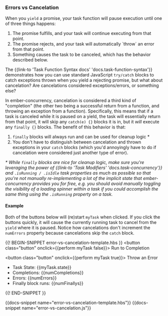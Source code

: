 <h3>Errors vs Cancelation</h3>

<p>
  When you <code>yield</code> a promise,
  your task function will pause execution until one of three things happens:
</p>

<ol>
  <li>The promise fulfills, and your task will continue executing from that point.</li>
  <li>The promise rejects, and your task will automatically `throw` an error from that point.</li>
  <li>Something causes the task to be canceled, which has the behavior described below.</li>
</ol>

<p>
  The {{link-to 'Task Function Syntax docs' 'docs.task-function-syntax'}}
  demonstrates how you can use standard JavaScript <code>try/catch</code> blocks
  to catch exceptions thrown when you yield a rejecting promise, but
  what about cancelation? Are cancelations considered exceptions/errors, or something else?
</p>

<p>
  In ember-concurrency, cancelation is considered a third kind of "completion"
  (the other two being a successful return from a function, and throwing an exception
  from a function).
  Specifically, this means that if a task is canceled while it is paused on a
  yield, the task will essentially return from that point,
  it will skip any <code>catch(e) {}</code> blocks it is in, but it <em>will</em>
  execute any <code>finally {}</code> blocks. The benefit of this behavior is that:
</p>

<ol>
  <li><code>finally</code> blocks will always run and can be used for cleanup logic *</li>
  <li>
    You don't have to distinguish between cancelation and thrown exceptions
    in your <code>catch</code> blocks (which you'd annoyingly have to do
    if cancelation were considered just another type of error).
  </li>
</ol>

<p>
  <em>
    * While <code>finally</code> blocks are nice for cleanup logic, make
    sure you're leveraging the power of
    {{link-to 'Task Modifiers' 'docs.task-concurrency'}} and <code>.isRunning / .isIdle</code>
    task properties as much as possible so that you're not manually re-implementing
    a lot of the implicit state that ember-concurrency provides you for free, e.g.
    you should avoid manually toggling the visibility of a loading spinner within
    a task if you could accomplish the same thing using the <code>.isRunning</code>
    property on a task.
  </em>
</p>

<h4>Example</h4>

<p>
  Both of the buttons below will (re)start <code>myTask</code> when clicked.
  If you click the buttons quickly, it will cause the currently running task
  to cancel from the <code>yield</code> where it is paused. Notice how
  cancelations don't increment the <code>numErrors</code> property because
  cancelations skip the <code>catch</code> block.
</p>

{{! BEGIN-SNIPPET error-vs-cancelation-template.hbs }}
<button class="button" onclick={{perform myTask false}}>
  Run to Completion
</button>

<button class="button" onclick={{perform myTask true}}>
  Throw an Error
</button>

<ul>
  <li>Task State: {{myTask.state}}</li>
  <li>Completions: {{numCompletions}}</li>
  <li>Errors: {{numErrors}}</li>
  <li>Finally block runs: {{numFinallys}}</li>
</ul>

{{! END-SNIPPET }}

{{docs-snippet name="error-vs-cancelation-template.hbs"}}
{{docs-snippet name="error-vs-cancelation.js"}}

